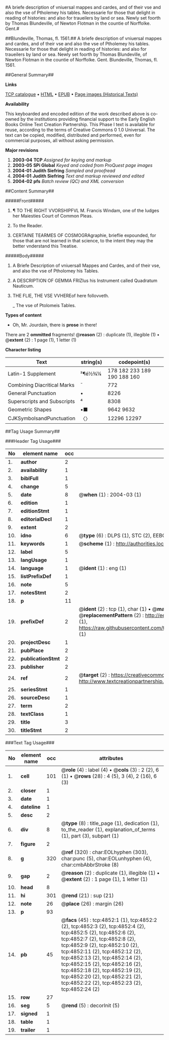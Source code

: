 #A briefe description of vniuersal mappes and cardes, and of their vse and also the vse of Ptholemey his tables. Necessarie for those that delight in reading of histories: and also for traueilers by land or sea. Newly set foorth by Thomas Blundeville, of Newton Flotman in the countie of Norffolke. Gent.#

##Blundeville, Thomas, fl. 1561.##
A briefe description of vniuersal mappes and cardes, and of their vse and also the vse of Ptholemey his tables. Necessarie for those that delight in reading of histories: and also for traueilers by land or sea. Newly set foorth by Thomas Blundeville, of Newton Flotman in the countie of Norffolke. Gent.
Blundeville, Thomas, fl. 1561.

##General Summary##

**Links**

[TCP catalogue](http://www.ota.ox.ac.uk/tcp/)  • 
[HTML](http://tei.it.ox.ac.uk/tcp/Texts-HTML/free/A16/A16220.html)  • 
[EPUB](http://tei.it.ox.ac.uk/tcp/Texts-EPUB/free/A16/A16220.epub) • 
[Page images (Historical Texts)](https://data.historicaltexts.jisc.ac.uk/view?pubId=eebo-99840354e&pageId=eebo-99840354e-4852-1)

**Availability**

This keyboarded and encoded edition of the
	       work described above is co-owned by the institutions
	       providing financial support to the Early English Books
	       Online Text Creation Partnership. This Phase I text is
	       available for reuse, according to the terms of Creative
	       Commons 0 1.0 Universal. The text can be copied,
	       modified, distributed and performed, even for
	       commercial purposes, all without asking permission.

**Major revisions**

1. __2003-04__ __TCP__ *Assigned for keying and markup*
1. __2003-05__ __SPi Global__ *Keyed and coded from ProQuest page images*
1. __2004-01__ __Judith Siefring__ *Sampled and proofread*
1. __2004-01__ __Judith Siefring__ *Text and markup reviewed and edited*
1. __2004-02__ __pfs__ *Batch review (QC) and XML conversion*

##Content Summary##

#####Front#####

1. ¶ TO THE RIGHT VVORSHIPFVL M. Francis Windam, one of the Iudges her Maiesties Court of Common Pleas.

1. To the Reader.

1. CERTAINE TEARMES OF COSMOGRAgraphie, brieflie expounded, for those that are not learned in that science, to the intent they may the better vnderstand this Treatise.

#####Body#####

1. A Briefe Description of vniuersall Mappes and Cardes, and of their vse, and also the vse of Ptholomey his Tables.

1. A DESCRIPTION OF GEMMA FRIZIus his Instrument called Quadratum Nauticum.

1. THE FLIE, THE VSE VVHEREof here follovveth.

    _ The vse of Ptolomeis Tables.

**Types of content**

  * Oh, Mr. Jourdain, there is **prose** in there!

There are 2 **ommitted** fragments! 
 @__reason__ (2) : duplicate (1), illegible (1)  •  @__extent__ (2) : 1 page (1), 1 letter (1)

**Character listing**


|Text|string(s)|codepoint(s)|
|---|---|---|
|Latin-1 Supplement|²¶é½¾¼ |178 182 233 189 190 188 160|
|Combining             Diacritical Marks|̄|772|
|General Punctuation|•|8226|
|Superscripts             and Subscripts|⁴|8308|
|Geometric Shapes|▪■|9642 9632|
|CJKSymbolsandPunctuation|〈〉|12296 12297|

##Tag Usage Summary##

###Header Tag Usage###

|No|element name|occ|attributes|
|---|---|---|---|
|1.|__author__|2||
|2.|__availability__|1||
|3.|__biblFull__|1||
|4.|__change__|5||
|5.|__date__|8| @__when__ (1) : 2004-03 (1)|
|6.|__edition__|1||
|7.|__editionStmt__|1||
|8.|__editorialDecl__|1||
|9.|__extent__|2||
|10.|__idno__|6| @__type__ (6) : DLPS (1), STC (2), EEBO-CITATION (1), PROQUEST (1), VID (1)|
|11.|__keywords__|1| @__scheme__ (1) : http://authorities.loc.gov/ (1)|
|12.|__label__|5||
|13.|__langUsage__|1||
|14.|__language__|1| @__ident__ (1) : eng (1)|
|15.|__listPrefixDef__|1||
|16.|__note__|5||
|17.|__notesStmt__|2||
|18.|__p__|11||
|19.|__prefixDef__|2| @__ident__ (2) : tcp (1), char (1)  •  @__matchPattern__ (2) : ([0-9\-]+):([0-9IVX]+) (1), (.+) (1)  •  @__replacementPattern__ (2) : http://eebo.chadwyck.com/downloadtiff?vid=$1&page=$2 (1), https://raw.githubusercontent.com/textcreationpartnership/Texts/master/tcpchars.xml#$1 (1)|
|20.|__projectDesc__|1||
|21.|__pubPlace__|2||
|22.|__publicationStmt__|2||
|23.|__publisher__|2||
|24.|__ref__|2| @__target__ (2) : https://creativecommons.org/publicdomain/zero/1.0/ (1), http://www.textcreationpartnership.org/docs/. (1)|
|25.|__seriesStmt__|1||
|26.|__sourceDesc__|1||
|27.|__term__|2||
|28.|__textClass__|1||
|29.|__title__|3||
|30.|__titleStmt__|2||


###Text Tag Usage###

|No|element name|occ|attributes|
|---|---|---|---|
|1.|__cell__|101| @__role__ (4) : label (4)  •  @__cols__ (3) : 2 (2), 6 (1)  •  @__rows__ (28) : 4 (5), 3 (4), 2 (16), 6 (3)|
|2.|__closer__|1||
|3.|__date__|1||
|4.|__dateline__|1||
|5.|__desc__|2||
|6.|__div__|8| @__type__ (8) : title_page (1), dedication (1), to_the_reader (1), explanation_of_terms (1), part (3), subpart (1)|
|7.|__figure__|2||
|8.|__g__|320| @__ref__ (320) : char:EOLhyphen (303), char:punc (5), char:EOLunhyphen (4), char:cmbAbbrStroke (8)|
|9.|__gap__|2| @__reason__ (2) : duplicate (1), illegible (1)  •  @__extent__ (2) : 1 page (1), 1 letter (1)|
|10.|__head__|8||
|11.|__hi__|301| @__rend__ (21) : sup (21)|
|12.|__note__|26| @__place__ (26) : margin (26)|
|13.|__p__|93||
|14.|__pb__|45| @__facs__ (45) : tcp:4852:1 (1), tcp:4852:2 (2), tcp:4852:3 (2), tcp:4852:4 (2), tcp:4852:5 (2), tcp:4852:6 (2), tcp:4852:7 (2), tcp:4852:8 (2), tcp:4852:9 (2), tcp:4852:10 (2), tcp:4852:11 (2), tcp:4852:12 (2), tcp:4852:13 (2), tcp:4852:14 (2), tcp:4852:15 (2), tcp:4852:16 (2), tcp:4852:18 (2), tcp:4852:19 (2), tcp:4852:20 (2), tcp:4852:21 (2), tcp:4852:22 (2), tcp:4852:23 (2), tcp:4852:24 (2)|
|15.|__row__|27||
|16.|__seg__|5| @__rend__ (5) : decorInit (5)|
|17.|__signed__|1||
|18.|__table__|1||
|19.|__trailer__|1||
